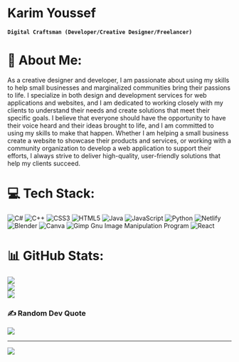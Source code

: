# Karim Youssef

**`Digital Craftsman (Developer/Creative Designer/Freelancer)`**

# 💫 About Me:
As a creative designer and developer, I am passionate about using my skills to help small businesses and marginalized communities bring their passions to life. I specialize in both design and development services for web applications and websites, and I am dedicated to working closely with my clients to understand their needs and create solutions that meet their specific goals. I believe that everyone should have the opportunity to have their voice heard and their ideas brought to life, and I am committed to using my skills to make that happen. Whether I am helping a small business create a website to showcase their products and services, or working with a community organization to develop a web application to support their efforts, I always strive to deliver high-quality, user-friendly solutions that help my clients succeed.


# 💻 Tech Stack:
![C#](https://img.shields.io/badge/c%23-%23239120.svg?style=for-the-badge&logo=c-sharp&logoColor=white) ![C++](https://img.shields.io/badge/c++-%2300599C.svg?style=for-the-badge&logo=c%2B%2B&logoColor=white) ![CSS3](https://img.shields.io/badge/css3-%231572B6.svg?style=for-the-badge&logo=css3&logoColor=white) ![HTML5](https://img.shields.io/badge/html5-%23E34F26.svg?style=for-the-badge&logo=html5&logoColor=white) ![Java](https://img.shields.io/badge/java-%23ED8B00.svg?style=for-the-badge&logo=java&logoColor=white) ![JavaScript](https://img.shields.io/badge/javascript-%23323330.svg?style=for-the-badge&logo=javascript&logoColor=%23F7DF1E) ![Python](https://img.shields.io/badge/python-3670A0?style=for-the-badge&logo=python&logoColor=ffdd54) ![Netlify](https://img.shields.io/badge/netlify-%23000000.svg?style=for-the-badge&logo=netlify&logoColor=#00C7B7) ![Blender](https://img.shields.io/badge/blender-%23F5792A.svg?style=for-the-badge&logo=blender&logoColor=white) ![Canva](https://img.shields.io/badge/Canva-%2300C4CC.svg?style=for-the-badge&logo=Canva&logoColor=white) ![Gimp Gnu Image Manipulation Program](https://img.shields.io/badge/Gimp-657D8B?style=for-the-badge&logo=gimp&logoColor=FFFFFF) ![React](https://img.shields.io/badge/react-%2320232a.svg?style=for-the-badge&logo=react&logoColor=%2361DAFB)
# 📊 GitHub Stats:
![](https://github-readme-stats.vercel.app/api?username=Dizzboii22&theme=dark&hide_border=false&include_all_commits=true&count_private=false)<br/>
![](https://github-readme-streak-stats.herokuapp.com/?user=Dizzboii22&theme=dark&hide_border=false)<br/>
![](https://github-readme-stats.vercel.app/api/top-langs/?username=Dizzboii22&theme=dark&hide_border=false&include_all_commits=true&count_private=false&layout=compact)

### ✍️ Random Dev Quote
![](https://quotes-github-readme.vercel.app/api?type=vetical&theme=radical)

---
[![](https://visitcount.itsvg.in/api?id=Dizzboii22&icon=0&color=8)](2234534)

<!-- Proudly created with GPRM ( https://gprm.itsvg.in ) -->
